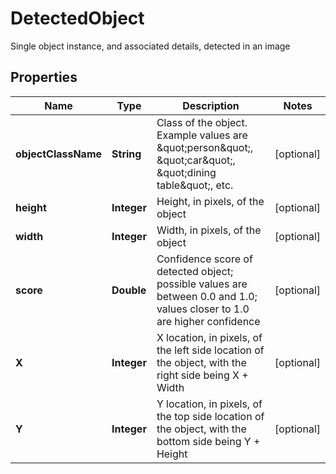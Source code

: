 

# DetectedObject

Single object instance, and associated details, detected in an image

## Properties

| Name | Type | Description | Notes |
|------------ | ------------- | ------------- | -------------|
|**objectClassName** | **String** | Class of the object.  Example values are \&quot;person\&quot;, \&quot;car\&quot;, \&quot;dining table\&quot;, etc. |  [optional] |
|**height** | **Integer** | Height, in pixels, of the object |  [optional] |
|**width** | **Integer** | Width, in pixels, of the object |  [optional] |
|**score** | **Double** | Confidence score of detected object; possible values are between 0.0 and 1.0; values closer to 1.0 are higher confidence |  [optional] |
|**X** | **Integer** | X location, in pixels, of the left side location of the object, with the right side being X + Width |  [optional] |
|**Y** | **Integer** | Y location, in pixels, of the top side location of the object, with the bottom side being Y + Height |  [optional] |




